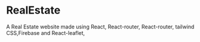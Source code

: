 # RealEstate
A Real Estate website made using React, React-router, React-router, tailwind CSS,Firebase and React-leaflet,
